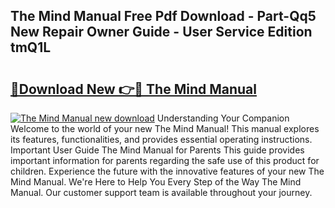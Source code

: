 ## The Mind Manual Free Pdf Download - Part-Qq5 New Repair Owner Guide - User Service Edition tmQ1L

# <h2><a href="http://cf12247.oget.top/?id=The+Mind+Manual">🔗Download New 👉🔴 The Mind Manual</a></h2>

[![The Mind Manual new download](https://i.imgur.com/5g1atiW.png)](http://cf12247.oget.top/?id=The+Mind+Manual)
Understanding Your Companion Welcome to the world of your new The Mind Manual! This manual explores its features, functionalities, and provides essential operating instructions. Important User Guide The Mind Manual for Parents This guide provides important information for parents regarding the safe use of this product for children. Experience the future with the innovative features of your new The Mind Manual. We're Here to Help You Every Step of the Way The Mind Manual. Our customer support team is available throughout your journey.
